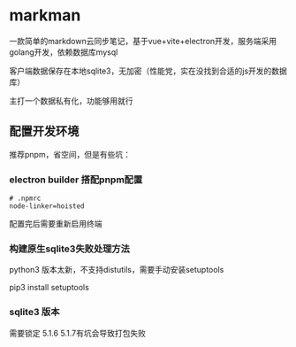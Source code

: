 # markman

一款简单的markdown云同步笔记，基于vue+vite+electron开发，服务端采用golang开发，依赖数据库mysql

客户端数据保存在本地sqlite3，无加密（性能党，实在没找到合适的js开发的数据库）

主打一个数据私有化，功能够用就行

## 配置开发环境

推荐pnpm，省空间，但是有些坑：

### electron builder 搭配pnpm配置

```
# .npmrc
node-linker=hoisted
```

配置完后需要重新启用终端

### 构建原生sqlite3失败处理方法

python3 版本太新，不支持distutils，需要手动安装setuptools

pip3 install setuptools

### sqlite3 版本

需要锁定 5.1.6 5.1.7有坑会导致打包失败
